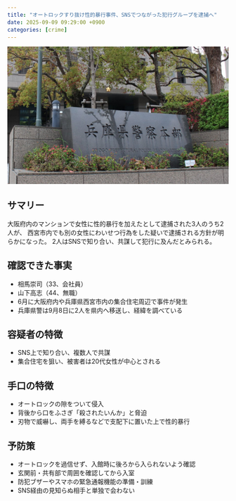 ```yaml
---
title: "オートロックすり抜け性的暴行事件、SNSでつながった犯行グループを逮捕へ"
date: 2025-09-09 09:29:00 +0900
categories: [crime]
---
```


![事件イメージ](assets/img/2025090901.jpg)

## サマリー
大阪府内のマンションで女性に性的暴行を加えたとして逮捕された3人のうち2人が、
西宮市内でも別の女性にわいせつ行為をした疑いで逮捕される方針が明らかになった。
2人はSNSで知り合い、共謀して犯行に及んだとみられる。
<!--more-->

## 確認できた事実
- 相馬崇司（33、会社員）
- 山下高志（44、無職）
- 6月に大阪府内や兵庫県西宮市内の集合住宅周辺で事件が発生
- 兵庫県警は9月8日に2人を県内へ移送し、経緯を調べている

## 容疑者の特徴
- SNS上で知り合い、複数人で共謀
- 集合住宅を狙い、被害者は20代女性が中心とされる

## 手口の特徴
- オートロックの隙をついて侵入
- 背後から口をふさぎ「殺されたいんか」と脅迫
- 刃物で威嚇し、両手を縛るなどで支配下に置いた上で性的暴行

## 予防策
- オートロックを過信せず、入館時に後ろから入られないよう確認
- 玄関前・共有部で周囲を確認してから入室
- 防犯ブザーやスマホの緊急通報機能の準備・訓練
- SNS経由の見知らぬ相手と単独で会わない
